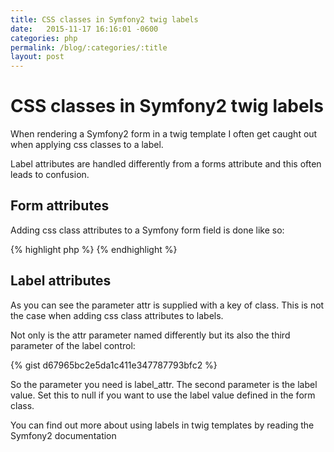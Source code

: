 ```yaml
---
title: CSS classes in Symfony2 twig labels
date:   2015-11-17 16:16:01 -0600
categories: php
permalink: /blog/:categories/:title
layout: post
---
```


# CSS classes in Symfony2 twig labels

When rendering a Symfony2 form in a twig template I often get caught out when applying css classes to a label.

Label attributes are handled differently from a forms attribute and this often leads to confusion.

## Form attributes

Adding css class attributes to a Symfony form field is done like so:

{% highlight php %}
    <?php echo 'hello'; ?>
{% endhighlight %} 
<!-- {% gist 9ef332d380f63fb8c935898f14f73407 %} -->

## Label attributes

As you can see the parameter attr is supplied with a key of class. This is not the case when adding css class attributes to labels.

Not only is the attr parameter named differently but its also the third parameter of the label control:

{% gist d67965bc2e5da1c411e347787793bfc2 %}

So the parameter you need is label_attr. The second parameter is the label value. Set this to null if you want to use the label value defined in the form class.

You can find out more about using labels in twig templates by reading the Symfony2 documentation